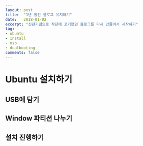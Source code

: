 ```yaml
---
layout: post
title:  "1년 동안 블로그 유지하기"
date:   2018-01-02
excerpt: "신년기념으로 작년에 포기했던 블로그를 다시 만들어서 시작하기"
tag:
- ubuntu
- install
- usb
- dualbooting
comments: false
---
```


Ubuntu 설치하기
===

## USB에 담기


## Window 파티션 나누기


## 설치 진행하기 
